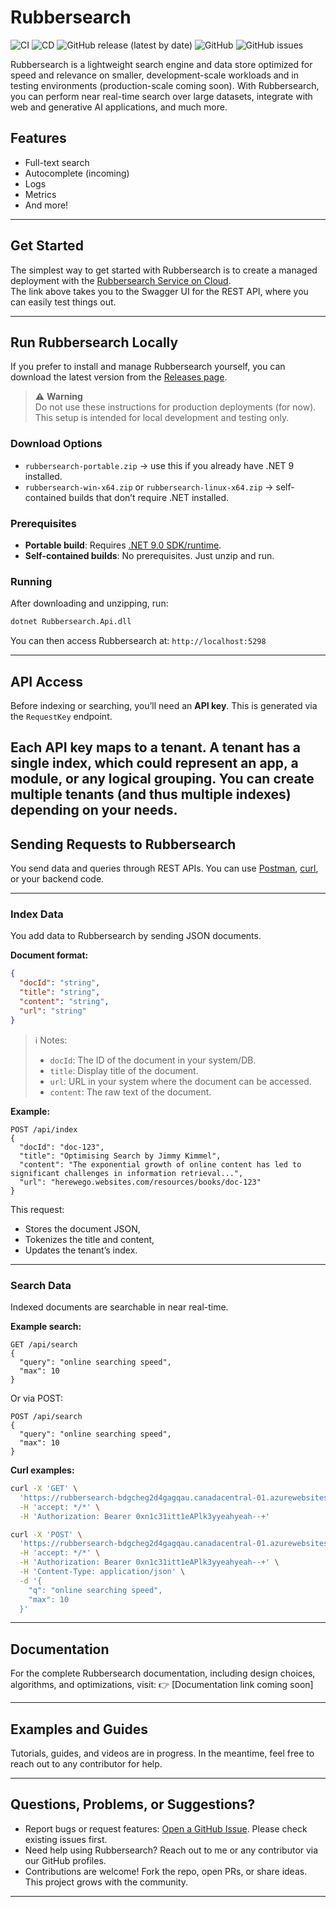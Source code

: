 # Rubbersearch

![CI](https://github.com/Ugbe/Rubbersearch/actions/workflows/ci.yml/badge.svg)
![CD](https://github.com/Ugbe/Rubbersearch/actions/workflows/cd.yml/badge.svg)
![GitHub release (latest by date)](https://img.shields.io/github/v/release/Ugbe/Rubbersearch)
![GitHub](https://img.shields.io/github/license/Ugbe/Rubbersearch)
![GitHub issues](https://img.shields.io/github/issues/Ugbe/Rubbersearch)

Rubbersearch is a lightweight search engine and data store optimized for speed and relevance on smaller, development-scale workloads and in testing environments (production-scale coming soon). With Rubbersearch, you can perform near real-time search over large datasets, integrate with web and generative AI applications, and much more.

## Features

- Full-text search
- Autocomplete (incoming)
- Logs
- Metrics
- And more!

---

## Get Started

The simplest way to get started with Rubbersearch is to create a managed deployment with the [Rubbersearch Service on Cloud](https://rubbersearch-bdgcheg2d4gagqau.canadacentral-01.azurewebsites.net/swagger/index.html).  
The link above takes you to the Swagger UI for the REST API, where you can easily test things out.

---

## Run Rubbersearch Locally

If you prefer to install and manage Rubbersearch yourself, you can download the latest version from the [Releases page](https://www.github.com/Ugbe/Rubbersearch/releases).

> ⚠️ **Warning**  
> Do not use these instructions for production deployments (for now).  
> This setup is intended for local development and testing only.

### Download Options

- `rubbersearch-portable.zip` → use this if you already have .NET 9 installed.  
- `rubbersearch-win-x64.zip` or `rubbersearch-linux-x64.zip` → self-contained builds that don’t require .NET installed.

### Prerequisites

- **Portable build**: Requires [.NET 9.0 SDK/runtime](https://dotnet.microsoft.com/en-us/download).  
- **Self-contained builds**: No prerequisites. Just unzip and run.

### Running

After downloading and unzipping, run:

```bash
dotnet Rubbersearch.Api.dll
````

You can then access Rubbersearch at:
`http://localhost:5298`

---
## API Access

Before indexing or searching, you’ll need an **API key**.
This is generated via the `RequestKey` endpoint.

Each API key maps to a **tenant**. A tenant has a single index, which could represent an app, a module, or any logical grouping. You can create multiple tenants (and thus multiple indexes) depending on your needs.
---

## Sending Requests to Rubbersearch

You send data and queries through REST APIs.
You can use [Postman](https://www.postman.com), [curl](https://curl.se), or your backend code.

---

### Index Data

You add data to Rubbersearch by sending JSON documents.

**Document format:**

```json
{
  "docId": "string",
  "title": "string",
  "content": "string",
  "url": "string"
}
```

> ℹ️ Notes:
>
> * `docId`: The ID of the document in your system/DB.
> * `title`: Display title of the document.
> * `url`: URL in your system where the document can be accessed.
> * `content`: The raw text of the document.

**Example:**

```http
POST /api/index
{
  "docId": "doc-123",
  "title": "Optimising Search by Jimmy Kimmel",
  "content": "The exponential growth of online content has led to significant challenges in information retrieval...",
  "url": "herewego.websites.com/resources/books/doc-123"
}
```

This request:

* Stores the document JSON,
* Tokenizes the title and content,
* Updates the tenant’s index.

---

### Search Data

Indexed documents are searchable in near real-time.

**Example search:**

```http
GET /api/search
{
  "query": "online searching speed",
  "max": 10
}
```

Or via POST:

```http
POST /api/search
{
  "query": "online searching speed",
  "max": 10
}
```

**Curl examples:**

```bash
curl -X 'GET' \
  'https://rubbersearch-bdgcheg2d4gagqau.canadacentral-01.azurewebsites.net/api/Search?q=online%20searching%20speed&max=10' \
  -H 'accept: */*' \
  -H 'Authorization: Bearer 0xn1c31itt1eAPlk3yyeahyeah--+'
```

```bash
curl -X 'POST' \
  'https://rubbersearch-bdgcheg2d4gagqau.canadacentral-01.azurewebsites.net/api/Search' \
  -H 'accept: */*' \
  -H 'Authorization: Bearer 0xn1c31itt1eAPlk3yyeahyeah--+' \
  -H 'Content-Type: application/json' \
  -d '{
    "q": "online searching speed",
    "max": 10
  }'
```

---

## Documentation

For the complete Rubbersearch documentation, including design choices, algorithms, and optimizations, visit:
👉 \[Documentation link coming soon]

---

## Examples and Guides

Tutorials, guides, and videos are in progress.
In the meantime, feel free to reach out to any contributor for help.

---

## Questions, Problems, or Suggestions?

* Report bugs or request features: [Open a GitHub Issue](https://github.com/Ugbe/Rubbersearch/issues/new/choose). Please check existing issues first.
* Need help using Rubbersearch? Reach out to me or any contributor via our GitHub profiles.
* Contributions are welcome! Fork the repo, open PRs, or share ideas. This project grows with the community.

---
